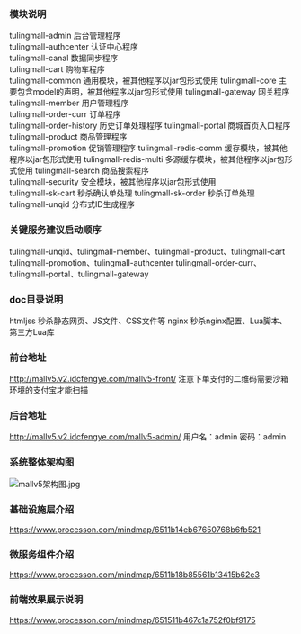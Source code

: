 ### 模块说明
tulingmall-admin 后台管理程序  
tulingmall-authcenter 认证中心程序  
tulingmall-canal 数据同步程序  
tulingmall-cart 购物车程序  
tulingmall-common 通用模块，被其他程序以jar包形式使用 
tulingmall-core 主要包含model的声明，被其他程序以jar包形式使用 
tulingmall-gateway 网关程序  
tulingmall-member 用户管理程序  
tulingmall-order-curr 订单程序  
tulingmall-order-history 历史订单处理程序
tulingmall-portal 商城首页入口程序  
tulingmall-product 商品管理程序  
tulingmall-promotion 促销管理程序
tulingmall-redis-comm 缓存模块，被其他程序以jar包形式使用
tulingmall-redis-multi 多源缓存模块，被其他程序以jar包形式使用
tulingmall-search 商品搜索程序  
tulingmall-security 安全模块，被其他程序以jar包形式使用  
tulingmall-sk-cart 秒杀确认单处理
tulingmall-sk-order 秒杀订单处理
tulingmall-unqid 分布式ID生成程序  
### 关键服务建议启动顺序
tulingmall-unqid、tulingmall-member、tulingmall-product、tulingmall-cart
tulingmall-promotion、tulingmall-authcenter
tulingmall-order-curr、tulingmall-portal、tulingmall-gateway
### doc目录说明
htmljss 秒杀静态网页、JS文件、CSS文件等
nginx 秒杀nginx配置、Lua脚本、第三方Lua库
### 前台地址
http://mallv5.v2.idcfengye.com/mallv5-front/
注意下单支付的二维码需要沙箱环境的支付宝才能扫描
### 后台地址
http://mallv5.v2.idcfengye.com/mallv5-admin/
用户名：admin 密码：admin
### 系统整体架构图
![mallv5架构图.jpg](..%2F..%2F..%2Fmicrosoft_Edge%2Fmallv5%E6%9E%B6%E6%9E%84%E5%9B%BE.jpg)
### 基础设施层介绍
https://www.processon.com/mindmap/6511b14eb67650768b6fb521
### 微服务组件介绍
https://www.processon.com/mindmap/6511b18b85561b13415b62e3
### 前端效果展示说明
https://www.processon.com/mindmap/651511b467c1a752f0bf9175